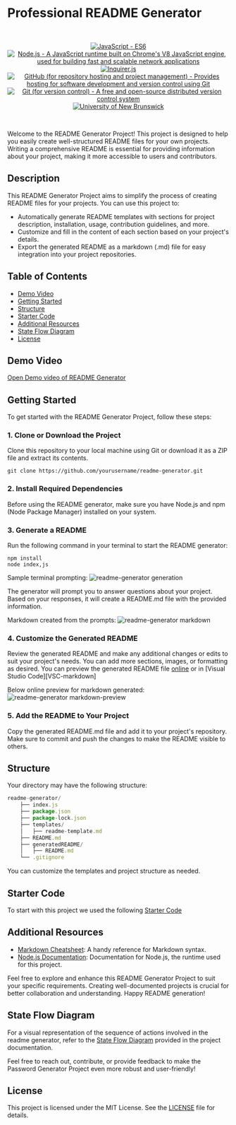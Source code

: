 # Professional README Generator

<br/>
<p align="center">
    <a href="https://developer.mozilla.org/en-US/docs/Web/JavaScript" >
        <img alt="JavaScript - ES6" src="https://img.shields.io/static/v1.svg?label=JavaScript&message=ES6&color=violet" /></a>
    <a href="https://nodejs.org/" >
        <img alt="Node.js - A JavaScript runtime built on Chrome's V8 JavaScript engine, used for building fast and scalable network applications" src="https://img.shields.io/static/v1.svg?label=Node.js&message=JavaScript runtime&color=green" /></a>
    <a href="https://www.npmjs.com/package/inquirer" >
        <img alt="Inquirer.js" src="https://img.shields.io/static/v1.svg?label=npm&message=inquirer&color=blue" /></a>
    <a href="https://github.com/">
        <img alt="GitHub (for repository hosting and project management) - Provides hosting for software development and version control using Git" src="https://img.shields.io/static/v1.svg?label=GitHub&message=hosting&color=black" /></a>
    <a href="https://git-scm.com/">
        <img alt="Git (for version control) - A free and open-source distributed version control system" src="https://img.shields.io/static/v1.svg?label=Git&message=version control&color=lightgray" /></a>
    <a href="https://unb.ca/cel/bootcamps/coding.html">
        <img alt="University of New Brunswick" src="https://img.shields.io/static/v1.svg?label=bootcamp&message=UNB&color=red" /></a>
</p>
<br/>

Welcome to the README Generator Project! This project is designed to help you easily create well-structured README files for your own projects. Writing a comprehensive README is essential for providing information about your project, making it more accessible to users and contributors.

## Description

This README Generator Project aims to simplify the process of creating README files for your projects. You can use this project to:

- Automatically generate README templates with sections for project description, installation, usage, contribution guidelines, and more.
- Customize and fill in the content of each section based on your project's details.
- Export the generated README as a markdown (.md) file for easy integration into your project repositories.

## Table of Contents
- [Demo Video](#demo-video)
- [Getting Started](#getting-started)
- [Structure](#structure)
- [Starter Code](#starter-code)
- [Additional Resources](#additional-resources)
- [State Flow Diagram](#state-flow-diagram)
- [License](#license)

## Demo Video
[Open Demo video of README Generator][readme-generator]

## Getting Started

To get started with the README Generator Project, follow these steps:

### 1. Clone or Download the Project

Clone this repository to your local machine using Git or download it as a ZIP file and extract its contents.

```shell
git clone https://github.com/yourusername/readme-generator.git
```
### 2. Install Required Dependencies

Before using the README generator, make sure you have Node.js and npm (Node Package Manager) installed on your system.

### 3. Generate a README

Run the following command in your terminal to start the README generator:

```shell
npm install
node index,js
```

Sample terminal prompting:
![readme-generator generation](https://github.com/naturuplift/readme-generator/assets/23546356/936fa374-a841-47fa-80d1-53e7e6e90014)

The generator will prompt you to answer questions about your project. Based on your responses, it will create a README.md file with the provided information.

Markdown created from the prompts:
![readme-generator markdown](https://github.com/naturuplift/readme-generator/assets/23546356/f53b4a4b-ac8d-4b46-be0c-c53cfbfee7dc)

### 4. Customize the Generated README

Review the generated README and make any additional changes or edits to suit your project's needs. You can add more sections, images, or formatting as desired.
You can preview the generated README file [online][mark-preview] or in [Visual Studio Code][VSC-markdown]

Below online preview for markdown generated:
![readme-generator markdown-preview](https://github.com/naturuplift/readme-generator/assets/23546356/413bab63-80bc-43bb-82d5-76c2ab033dad)

### 5. Add the README to Your Project

Copy the generated README.md file and add it to your project's repository. Make sure to commit and push the changes to make the README visible to others.

## Structure

Your directory may have the following structure:

```javascript
readme-generator/
    ├── index.js
    ├── package.json
    ├── package-lock.json
    ├── templates/
    │   ├── readme-template.md
    ├── README.md
    ├── generatedREADME/
    │   ├── README.md
    └── .gitignore
```

You can customize the templates and project structure as needed.

## Starter Code

To start with this project we used the following [Starter Code][starter-code]

## Additional Resources

-    [Markdown Cheatsheet][mark-sheat]: A handy reference for Markdown syntax.
-    [Node.js Documentation][node-doc]: Documentation for Node.js, the runtime used for this project.

Feel free to explore and enhance this README Generator Project to suit your specific requirements. Creating well-documented projects is crucial for better collaboration and understanding. Happy README generation!

## State Flow Diagram
For a visual representation of the sequence of actions involved in the readme generator, refer to the [State Flow Diagram][state-flow] provided in the project documentation.

Feel free to reach out, contribute, or provide feedback to make the Password Generator Project even more robust and user-friendly!

## License

This project is licensed under the MIT License. See the [LICENSE][MIT] file for details.

[readme-generator]: <https://drive.google.com/file/d/1Ipq_Ebyq0QQEx_n9BKFClSTudtYsDKlo/view>
[mark-preview]: <https://markdownlivepreview.com/>
[readme-generator]: <https://marketplace.visualstudio.com/items?itemName=shd101wyy.markdown-preview-enhanced>
[starter-code]: <https://github.com/coding-boot-camp/potential-enigma>
[mark-sheat]: <https://www.markdownguide.org/cheat-sheet/>
[node-doc]: <https://nodejs.org/en/learn/getting-started/introduction-to-nodejs>
[state-flow]: <https://github.com/naturuplift/readme-generator/blob/main/assets/img/Readme%20Generator%20State%20Diagram%20v1.png>
[MIT]: <https://github.com/naturuplift/readme-generator/blob/main/LICENSE>
